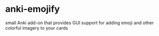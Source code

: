 # anki-emojify
small Anki add-on that provides GUI support for adding emoji and other colorful imagery to your cards 
